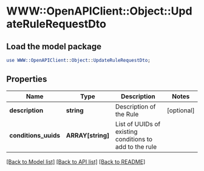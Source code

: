 # WWW::OpenAPIClient::Object::UpdateRuleRequestDto

## Load the model package
```perl
use WWW::OpenAPIClient::Object::UpdateRuleRequestDto;
```

## Properties
Name | Type | Description | Notes
------------ | ------------- | ------------- | -------------
**description** | **string** | Description of the Rule | [optional] 
**conditions_uuids** | **ARRAY[string]** | List of UUIDs of existing conditions to add to the rule | 

[[Back to Model list]](../README.md#documentation-for-models) [[Back to API list]](../README.md#documentation-for-api-endpoints) [[Back to README]](../README.md)


